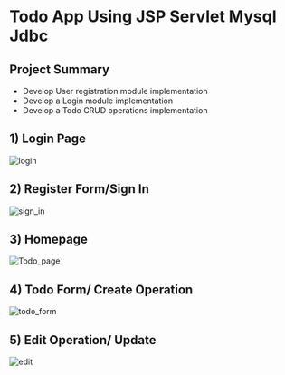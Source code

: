 # Todo App Using JSP Servlet Mysql Jdbc

## Project Summary
- Develop User registration module implementation
- Develop a Login module implementation
- Develop a Todo CRUD operations implementation

## 1) Login Page
![login](https://github.com/sharmar488/TodoAppUsingJSP_Servlet_Mysql_Jdbc/assets/108114441/98039836-90c5-4781-ae9f-d23e4ceb6e49)

## 2) Register Form/Sign In
![sign_in](https://github.com/sharmar488/TodoAppUsingJSP_Servlet_Mysql_Jdbc/assets/108114441/257ce716-3e20-4c37-ab68-53d1891177fd)

## 3) Homepage
![Todo_page](https://github.com/sharmar488/TodoAppUsingJSP_Servlet_Mysql_Jdbc/assets/108114441/02ca8c57-d88d-4808-b848-4d467660bcc7)

## 4) Todo Form/ Create Operation
![todo_form](https://github.com/sharmar488/TodoAppUsingJSP_Servlet_Mysql_Jdbc/assets/108114441/30cb66d9-be11-4f29-bc57-3765ea9f4018)

## 5) Edit Operation/ Update
![edit](https://github.com/sharmar488/TodoAppUsingJSP_Servlet_Mysql_Jdbc/assets/108114441/b451f59c-7bce-4b34-bc03-4185e2e3b906)

